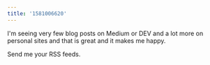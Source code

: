 ```yaml
---
title: '1581006620'
---
```

I'm seeing very few blog posts on Medium or DEV and a lot more on personal sites and that is great and it makes me happy.

Send me your RSS feeds.

